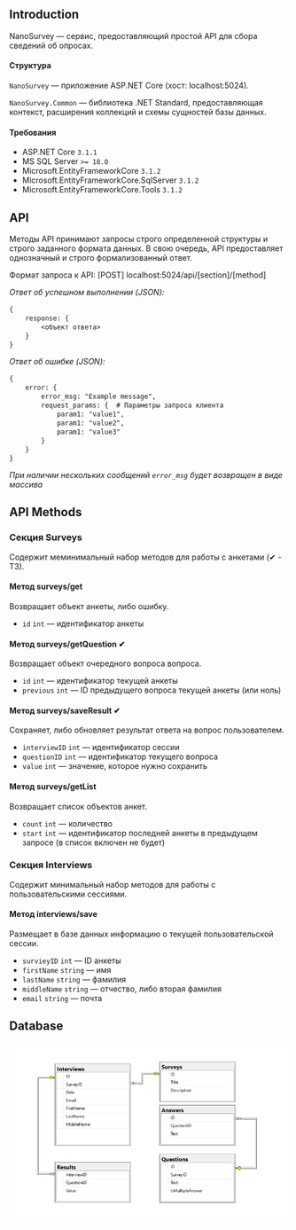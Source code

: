 ﻿## Introduction

NanoSurvey — сервис, предоставляющий 
простой API для сбора сведений об опросах.

#### Структура

`NanoSurvey` — приложение ASP.NET Core (хост: localhost:5024).

`NanoSurvey.Common` — библиотека .NET Standard, предоставляющая 
контекст, расширения коллекций и схемы сущностей базы данных.

#### Требования

* ASP.NET Core `3.1.1`
* MS SQL Server `>= 18.0`
* Microsoft.EntityFrameworkCore `3.1.2`
* Microsoft.EntityFrameworkCore.SqlServer `3.1.2`
* Microsoft.EntityFrameworkCore.Tools `3.1.2`

## API

Методы  API принимают запросы строго определенной структуры и строго заданного формата данных. 
В свою очередь, API предоставляет однозначный и строго формализованный ответ.

Формат запроса к API: [POST] localhost:5024/api/[section]/[method] 

*Ответ об успешном выполнении (JSON):*

    {
        response: {
            <объект ответа>
        }
    }

*Ответ об ошибке (JSON):*

    {
        error: {
            error_msg: "Example message",
            request_params: {  # Параметры запроса клиента
                param1: "value1",
                param1: "value2",
                param1: "value3"
            }
        }
    }

*При наличии нескольких сообщений `error_msg` будет возвращен в виде массива*

## API Methods

### Секция Surveys 

Содержит меминимальный набор методов для работы с анкетами (✔ - ТЗ).

#### Метод surveys/get

Возвращает объект анкеты, либо ошибку.

* `id` `int` — идентификатор анкеты

#### Метод surveys/getQuestion ✔

Возвращает объект очередного вопроса вопроса.

* `id` `int` — идентификатор текущей анкеты
* `previous` `int` — ID предыдущего вопроса текущей анкеты (или ноль)

#### Метод surveys/saveResult ✔

Сохраняет, либо обновляет результат ответа на вопрос пользователем.

* `interviewID` `int` — идентификатор сессии
* `questionID` `int` — идентификатор текущего вопроса
* `value` `int` — значение, которое нужно сохранить

#### Метод surveys/getList 

Возвращает список объектов анкет.

* `count` `int` — количество
* `start` `int` — идентификатор последней анкеты в предыдущем запросе (в список включен не будет)

### Секция Interviews

Содержит минимальный набор методов для работы с пользовательскими сессиями.

#### Метод interviews/save

Размещает в базе данных информацию о текущей пользовательской сессии.

* `survieyID` `int` — ID анкеты
* `firstName` `string` — имя
* `lastName` `string` — фамилия
* `middleName` `string` — отчество, либо вторая фамилия
* `email` `string` — почта


## Database

![diagram](img/diagram.png)


